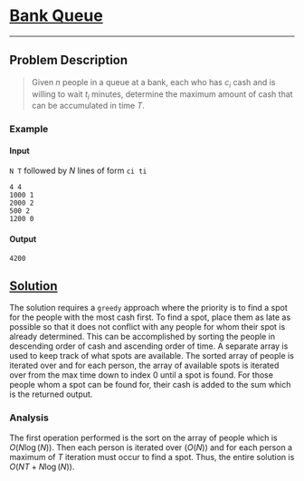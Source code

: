 [_metadata_:tags]:- "Kattis greedy"

# [Bank Queue](https://open.kattis.com/problems/bank)

---

## Problem Description
> Given $n$ people in a queue at a bank, each who has $c_i$ cash and is willing to wait $t_i$ minutes, determine the maximum amount of cash that can be accumulated in time $T$.

### Example
#### Input
`N T` followed by $N$ lines of form `ci ti`
```
4 4
1000 1
2000 2
500 2
1200 0
```
#### Output
```
4200
```

## [Solution](%PUBLIC_URL%/solutions/bank_queue.py)
The solution requires a `greedy` approach where the priority is to find a spot for the people with the most cash first. To find a spot, place them as late as possible so that it does not conflict with any people for whom their spot is already determined. This can be accomplished by sorting the people in descending order of cash and ascending order of time. A separate array is used to keep track of what spots are available. The sorted array of people is iterated over and for each person, the array of available spots is iterated over from the max time down to index 0 until a spot is found. For those people whom a spot can be found for, their cash is added to the sum which is the returned output.

### Analysis
The first operation performed is the sort on the array of people which is $O(N \log(N))$. Then each person is iterated over $(O(N))$ and for each person a maximum of $T$ iteration must occur to find a spot. Thus, the entire solution is $O(NT + N \log(N))$.